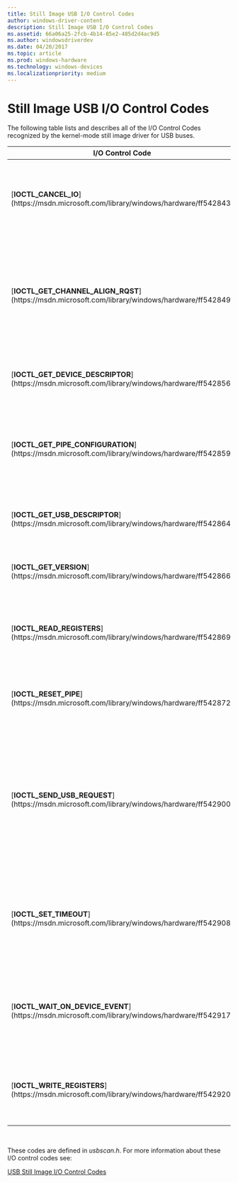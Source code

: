 ```yaml
---
title: Still Image USB I/O Control Codes
author: windows-driver-content
description: Still Image USB I/O Control Codes
ms.assetid: 66a06a25-2fcb-4b14-85e2-485d2d4ac9d5
ms.author: windowsdriverdev
ms.date: 04/20/2017
ms.topic: article
ms.prod: windows-hardware
ms.technology: windows-devices
ms.localizationpriority: medium
---
```


# Still Image USB I/O Control Codes





The following table lists and describes all of the I/O Control Codes recognized by the kernel-mode still image driver for USB buses.

<table>
<colgroup>
<col width="50%" />
<col width="50%" />
</colgroup>
<thead>
<tr class="header">
<th>I/O Control Code</th>
<th>Description</th>
</tr>
</thead>
<tbody>
<tr class="odd">
<td><p>[<strong>IOCTL_CANCEL_IO</strong>](https://msdn.microsoft.com/library/windows/hardware/ff542843)</p></td>
<td><p>Cancels activity on the specified USB transfer pipe.</p></td>
</tr>
<tr class="even">
<td><p>[<strong>IOCTL_GET_CHANNEL_ALIGN_RQST</strong>](https://msdn.microsoft.com/library/windows/hardware/ff542849)</p></td>
<td><p>Returns a USB device's maximum packet size for the read, write, and interrupt transfer pipes.</p></td>
</tr>
<tr class="odd">
<td><p>[<strong>IOCTL_GET_DEVICE_DESCRIPTOR</strong>](https://msdn.microsoft.com/library/windows/hardware/ff542856)</p></td>
<td><p>Returns vendor and device identifiers.</p></td>
</tr>
<tr class="even">
<td><p>[<strong>IOCTL_GET_PIPE_CONFIGURATION</strong>](https://msdn.microsoft.com/library/windows/hardware/ff542859)</p></td>
<td><p>Returns a description of every transfer pipe supported for a device.</p></td>
</tr>
<tr class="odd">
<td><p>[<strong>IOCTL_GET_USB_DESCRIPTOR</strong>](https://msdn.microsoft.com/library/windows/hardware/ff542864)</p></td>
<td><p>Returns a specified USB Descriptor.</p></td>
</tr>
<tr class="even">
<td><p>[<strong>IOCTL_GET_VERSION</strong>](https://msdn.microsoft.com/library/windows/hardware/ff542866)</p></td>
<td><p>Returns the version number of the driver.</p></td>
</tr>
<tr class="odd">
<td><p>[<strong>IOCTL_READ_REGISTERS</strong>](https://msdn.microsoft.com/library/windows/hardware/ff542869)</p></td>
<td><p>Reads from USB device registers, using the control pipe.</p></td>
</tr>
<tr class="even">
<td><p>[<strong>IOCTL_RESET_PIPE</strong>](https://msdn.microsoft.com/library/windows/hardware/ff542872)</p></td>
<td><p>Resets the specified USB transfer pipe.</p></td>
</tr>
<tr class="odd">
<td><p>[<strong>IOCTL_SEND_USB_REQUEST</strong>](https://msdn.microsoft.com/library/windows/hardware/ff542900)</p></td>
<td><p>Sends a vendor-defined request to a USB device, using the control pipe, and optionally sends or receives additional data.</p></td>
</tr>
<tr class="even">
<td><p>[<strong>IOCTL_SET_TIMEOUT</strong>](https://msdn.microsoft.com/library/windows/hardware/ff542908)</p></td>
<td><p>Sets the time-out value for USB bulk IN, bulk OUT, or interrupt pipe access.</p></td>
</tr>
<tr class="odd">
<td><p>[<strong>IOCTL_WAIT_ON_DEVICE_EVENT</strong>](https://msdn.microsoft.com/library/windows/hardware/ff542917)</p></td>
<td><p>Returns information about an event occurring on a USB interrupt pipe.</p></td>
</tr>
<tr class="even">
<td><p>[<strong>IOCTL_WRITE_REGISTERS</strong>](https://msdn.microsoft.com/library/windows/hardware/ff542920)</p></td>
<td><p>Writes to USB device registers, using the control pipe.</p></td>
</tr>
</tbody>
</table>

 

These codes are defined in *usbscan.h*. For more information about these I/O control codes see:

[USB Still Image I/O Control Codes](https://msdn.microsoft.com/library/windows/hardware/ff548569)

 

 




